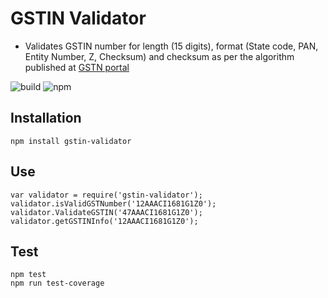 # GSTIN Validator

* Validates GSTIN number for length (15 digits), format (State code, PAN, Entity Number, Z, Checksum) and checksum as per the algorithm published at [GSTN portal](http://developer.gstsystem.co.in/pages/apiportal/data/gsp/download/GSTIN_Validation_SampleCode.zip)

![build](https://gitlab.com/srikanthlogic/gstin-validator/badges/master/build.svg)
![npm](https://img.shields.io/npm/dw/gstin-validator.svg)


## Installation 

    npm install gstin-validator

## Use

    var validator = require('gstin-validator');
    validator.isValidGSTNumber('12AAACI1681G1Z0');
	validator.ValidateGSTIN('47AAACI1681G1Z0');
	validator.getGSTINInfo('12AAACI1681G1Z0');

## Test

    npm test
	npm run test-coverage
